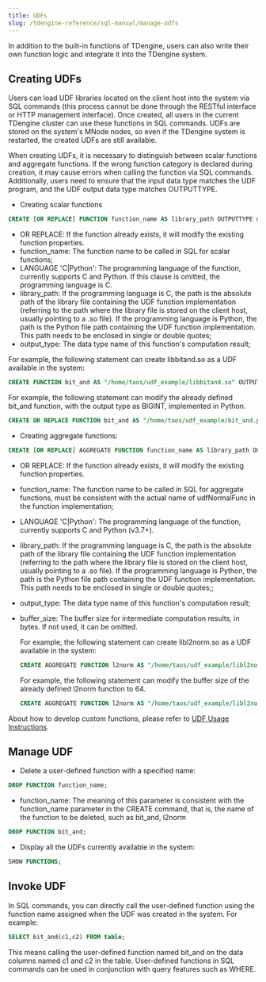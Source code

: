 ```yaml
---
title: UDFs
slug: /tdengine-reference/sql-manual/manage-udfs
---
```


In addition to the built-in functions of TDengine, users can also write their own function logic and integrate it into the TDengine system.

## Creating UDFs

Users can load UDF libraries located on the client host into the system via SQL commands (this process cannot be done through the RESTful interface or HTTP management interface). Once created, all users in the current TDengine cluster can use these functions in SQL commands. UDFs are stored on the system's MNode nodes, so even if the TDengine system is restarted, the created UDFs are still available.

When creating UDFs, it is necessary to distinguish between scalar functions and aggregate functions. If the wrong function category is declared during creation, it may cause errors when calling the function via SQL commands. Additionally, users need to ensure that the input data type matches the UDF program, and the UDF output data type matches OUTPUTTYPE.

- Creating scalar functions

```sql
CREATE [OR REPLACE] FUNCTION function_name AS library_path OUTPUTTYPE output_type [LANGUAGE 'C|Python'];
```

- OR REPLACE: If the function already exists, it will modify the existing function properties.
- function_name: The function name to be called in SQL for scalar functions;
- LANGUAGE 'C|Python': The programming language of the function, currently supports C and Python. If this clause is omitted, the programming language is C.
- library_path: If the programming language is C, the path is the absolute path of the library file containing the UDF function implementation (referring to the path where the library file is stored on the client host, usually pointing to a .so file). If the programming language is Python, the path is the Python file path containing the UDF function implementation. This path needs to be enclosed in single or double quotes;
- output_type: The data type name of this function's computation result;

For example, the following statement can create libbitand.so as a UDF available in the system:

  ```sql
  CREATE FUNCTION bit_and AS "/home/taos/udf_example/libbitand.so" OUTPUTTYPE INT;
  ```

For example, the following statement can modify the already defined bit_and function, with the output type as BIGINT, implemented in Python.

  ```sql
  CREATE OR REPLACE FUNCTION bit_and AS "/home/taos/udf_example/bit_and.py" OUTPUTTYPE BIGINT LANGUAGE 'Python';
  ```

- Creating aggregate functions:

```sql
CREATE [OR REPLACE] AGGREGATE FUNCTION function_name AS library_path OUTPUTTYPE output_type [ BUFSIZE buffer_size ] [LANGUAGE 'C|Python'];
```

- OR REPLACE: If the function already exists, it will modify the existing function properties.
- function_name: The function name to be called in SQL for aggregate functions, must be consistent with the actual name of udfNormalFunc in the function implementation;
- LANGUAGE 'C|Python': The programming language of the function, currently supports C and Python (v3.7+).
- library_path: If the programming language is C, the path is the absolute path of the library file containing the UDF function implementation (referring to the path where the library file is stored on the client host, usually pointing to a .so file). If the programming language is Python, the path is the Python file path containing the UDF function implementation. This path needs to be enclosed in single or double quotes;;
- output_type: The data type name of this function's computation result;
- buffer_size: The buffer size for intermediate computation results, in bytes. If not used, it can be omitted.

  For example, the following statement can create libl2norm.so as a UDF available in the system:

  ```sql
  CREATE AGGREGATE FUNCTION l2norm AS "/home/taos/udf_example/libl2norm.so" OUTPUTTYPE DOUBLE bufsize 8;
  ```

  For example, the following statement can modify the buffer size of the already defined l2norm function to 64.

  ```sql
  CREATE AGGREGATE FUNCTION l2norm AS "/home/taos/udf_example/libl2norm.so" OUTPUTTYPE DOUBLE bufsize 64;
  ```

About how to develop custom functions, please refer to [UDF Usage Instructions](../../../developer-guide/user-defined-functions/).

## Manage UDF

- Delete a user-defined function with a specified name:

```sql
DROP FUNCTION function_name;
```

- function_name: The meaning of this parameter is consistent with the function_name parameter in the CREATE command, that is, the name of the function to be deleted, such as bit_and, l2norm

```sql
DROP FUNCTION bit_and;
```

- Display all the UDFs currently available in the system:

```sql
SHOW FUNCTIONS;
```

## Invoke UDF

In SQL commands, you can directly call the user-defined function using the function name assigned when the UDF was created in the system. For example:

```sql
SELECT bit_and(c1,c2) FROM table;
```

This means calling the user-defined function named bit_and on the data columns named c1 and c2 in the table. User-defined functions in SQL commands can be used in conjunction with query features such as WHERE.
